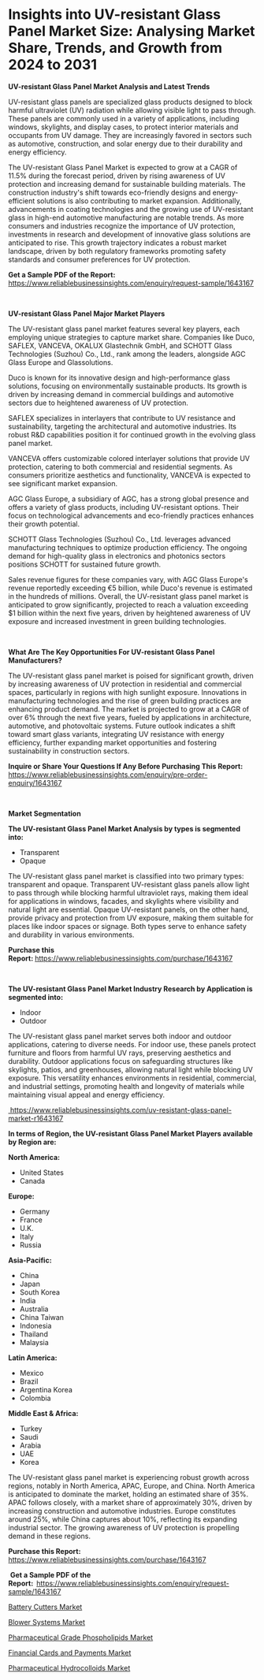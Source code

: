 <p><h1>Insights into UV-resistant Glass Panel Market Size: Analysing Market Share, Trends, and Growth from 2024 to 2031</h1></p><p><strong>UV-resistant Glass Panel Market Analysis and Latest Trends</strong></p>
<p><p>UV-resistant glass panels are specialized glass products designed to block harmful ultraviolet (UV) radiation while allowing visible light to pass through. These panels are commonly used in a variety of applications, including windows, skylights, and display cases, to protect interior materials and occupants from UV damage. They are increasingly favored in sectors such as automotive, construction, and solar energy due to their durability and energy efficiency.</p><p>The UV-resistant Glass Panel Market is expected to grow at a CAGR of 11.5% during the forecast period, driven by rising awareness of UV protection and increasing demand for sustainable building materials. The construction industry's shift towards eco-friendly designs and energy-efficient solutions is also contributing to market expansion. Additionally, advancements in coating technologies and the growing use of UV-resistant glass in high-end automotive manufacturing are notable trends. As more consumers and industries recognize the importance of UV protection, investments in research and development of innovative glass solutions are anticipated to rise. This growth trajectory indicates a robust market landscape, driven by both regulatory frameworks promoting safety standards and consumer preferences for UV protection.</p></p>
<p><strong>Get a Sample PDF of the Report:&nbsp;</strong> <a href="https://www.reliablebusinessinsights.com/enquiry/request-sample/1643167?utm_campaign=1109&utm_medium=2&utm_source=Github&utm_content=ia&utm_term=23102024&utm_id=uv-resistant-glass-panel">https://www.reliablebusinessinsights.com/enquiry/request-sample/1643167</a></p>
<p>&nbsp;</p>
<p><strong>UV-resistant Glass Panel Major Market Players</strong></p>
<p><p>The UV-resistant glass panel market features several key players, each employing unique strategies to capture market share. Companies like Duco, SAFLEX, VANCEVA, OKALUX Glastechnik GmbH, and SCHOTT Glass Technologies (Suzhou) Co., Ltd., rank among the leaders, alongside AGC Glass Europe and Glassolutions.</p><p>Duco is known for its innovative design and high-performance glass solutions, focusing on environmentally sustainable products. Its growth is driven by increasing demand in commercial buildings and automotive sectors due to heightened awareness of UV protection.</p><p>SAFLEX specializes in interlayers that contribute to UV resistance and sustainability, targeting the architectural and automotive industries. Its robust R&D capabilities position it for continued growth in the evolving glass panel market.</p><p>VANCEVA offers customizable colored interlayer solutions that provide UV protection, catering to both commercial and residential segments. As consumers prioritize aesthetics and functionality, VANCEVA is expected to see significant market expansion.</p><p>AGC Glass Europe, a subsidiary of AGC, has a strong global presence and offers a variety of glass products, including UV-resistant options. Their focus on technological advancements and eco-friendly practices enhances their growth potential.</p><p>SCHOTT Glass Technologies (Suzhou) Co., Ltd. leverages advanced manufacturing techniques to optimize production efficiency. The ongoing demand for high-quality glass in electronics and photonics sectors positions SCHOTT for sustained future growth.</p><p>Sales revenue figures for these companies vary, with AGC Glass Europe's revenue reportedly exceeding €5 billion, while Duco's revenue is estimated in the hundreds of millions. Overall, the UV-resistant glass panel market is anticipated to grow significantly, projected to reach a valuation exceeding $1 billion within the next five years, driven by heightened awareness of UV exposure and increased investment in green building technologies.</p></p>
<p>&nbsp;</p>
<p><strong>What Are The Key Opportunities For UV-resistant Glass Panel Manufacturers?</strong></p>
<p><p>The UV-resistant glass panel market is poised for significant growth, driven by increasing awareness of UV protection in residential and commercial spaces, particularly in regions with high sunlight exposure. Innovations in manufacturing technologies and the rise of green building practices are enhancing product demand. The market is projected to grow at a CAGR of over 6% through the next five years, fueled by applications in architecture, automotive, and photovoltaic systems. Future outlook indicates a shift toward smart glass variants, integrating UV resistance with energy efficiency, further expanding market opportunities and fostering sustainability in construction sectors.</p></p>
<p><strong>Inquire or Share Your Questions If Any Before Purchasing This Report:</strong> <a href="https://www.reliablebusinessinsights.com/enquiry/pre-order-enquiry/1643167?utm_campaign=1109&utm_medium=2&utm_source=Github&utm_content=ia&utm_term=23102024&utm_id=uv-resistant-glass-panel">https://www.reliablebusinessinsights.com/enquiry/pre-order-enquiry/1643167</a></p>
<p>&nbsp;</p>
<p><strong>Market Segmentation</strong></p>
<p><strong>The UV-resistant Glass Panel Market Analysis by types is segmented into:</strong></p>
<p><ul><li>Transparent</li><li>Opaque</li></ul></p>
<p><p>The UV-resistant glass panel market is classified into two primary types: transparent and opaque. Transparent UV-resistant glass panels allow light to pass through while blocking harmful ultraviolet rays, making them ideal for applications in windows, facades, and skylights where visibility and natural light are essential. Opaque UV-resistant panels, on the other hand, provide privacy and protection from UV exposure, making them suitable for places like indoor spaces or signage. Both types serve to enhance safety and durability in various environments.</p></p>
<p><strong>Purchase this Report:&nbsp;</strong><a href="https://www.reliablebusinessinsights.com/purchase/1643167?utm_campaign=1109&utm_medium=2&utm_source=Github&utm_content=ia&utm_term=23102024&utm_id=uv-resistant-glass-panel">https://www.reliablebusinessinsights.com/purchase/1643167</a></p>
<p>&nbsp;</p>
<p><strong>The UV-resistant Glass Panel Market Industry Research by Application is segmented into:</strong></p>
<p><ul><li>Indoor</li><li>Outdoor</li></ul></p>
<p><p>The UV-resistant glass panel market serves both indoor and outdoor applications, catering to diverse needs. For indoor use, these panels protect furniture and floors from harmful UV rays, preserving aesthetics and durability. Outdoor applications focus on safeguarding structures like skylights, patios, and greenhouses, allowing natural light while blocking UV exposure. This versatility enhances environments in residential, commercial, and industrial settings, promoting health and longevity of materials while maintaining visual appeal and energy efficiency.</p></p>
<p><a href="https://www.reliablebusinessinsights.com/uv-resistant-glass-panel-market-r1643167?utm_campaign=1109&utm_medium=2&utm_source=Github&utm_content=ia&utm_term=23102024&utm_id=uv-resistant-glass-panel">&nbsp;https://www.reliablebusinessinsights.com/uv-resistant-glass-panel-market-r1643167</a></p>
<p><strong>In terms of Region, the UV-resistant Glass Panel Market Players available by Region are:</strong></p>
<p>
    <p> <strong> North America: </strong>
        <ul>
            <li>United States</li>
            <li>Canada</li>
        </ul>
        </p> 
    <p> <strong> Europe: </strong>
        <ul>
            <li>Germany</li>
            <li>France</li>
            <li>U.K.</li>
            <li>Italy</li>
            <li>Russia</li>
        </ul>
        </p> 
    <p> <strong> Asia-Pacific: </strong>
        <ul>
            <li>China</li>
            <li>Japan</li>
            <li>South Korea</li>
            <li>India</li>
            <li>Australia</li>
            <li>China Taiwan</li>
            <li>Indonesia</li>
            <li>Thailand</li>
            <li>Malaysia</li>
        </ul>
        </p> 
    <p> <strong> Latin America: </strong>
        <ul>
            <li>Mexico</li>
            <li>Brazil</li>
            <li>Argentina Korea</li>
            <li>Colombia</li>
        </ul>
        </p> 
    <p> <strong> Middle East & Africa: </strong>
        <ul>
            <li>Turkey</li>
            <li>Saudi</li>
            <li>Arabia</li>
            <li>UAE</li>
            <li>Korea</li>
        </ul>
    </p>
    </p>
<p><p>The UV-resistant glass panel market is experiencing robust growth across regions, notably in North America, APAC, Europe, and China. North America is anticipated to dominate the market, holding an estimated share of 35%. APAC follows closely, with a market share of approximately 30%, driven by increasing construction and automotive industries. Europe constitutes around 25%, while China captures about 10%, reflecting its expanding industrial sector. The growing awareness of UV protection is propelling demand in these regions.</p></p>
<p><strong>Purchase this Report: </strong><a href="https://www.reliablebusinessinsights.com/purchase/1643167?utm_campaign=1109&utm_medium=2&utm_source=Github&utm_content=ia&utm_term=23102024&utm_id=uv-resistant-glass-panel">https://www.reliablebusinessinsights.com/purchase/1643167</a></p>
<p>&nbsp;<strong>Get a Sample PDF of the Report:&nbsp;&nbsp;</strong><a href="https://www.reliablebusinessinsights.com/enquiry/request-sample/1643167?utm_campaign=1109&utm_medium=2&utm_source=Github&utm_content=ia&utm_term=23102024&utm_id=uv-resistant-glass-panel">https://www.reliablebusinessinsights.com/enquiry/request-sample/1643167</a></p>
<p><strong></strong></p>
<p><p><a href="https://issuu.com/reportprime-2/docs/battery-cutters-market-size-2030.pp_6310be08390ada?utm_campaign=1109&utm_medium=2&utm_source=Github&utm_content=ia&utm_term=23102024&utm_id=uv-resistant-glass-panel">Battery Cutters Market</a></p><p><a href="https://issuu.com/reportprime-2/docs/blower-systems-market-size-2030.ppt_de94b2a172add9?utm_campaign=1109&utm_medium=2&utm_source=Github&utm_content=ia&utm_term=23102024&utm_id=uv-resistant-glass-panel">Blower Systems Market</a></p><p><a href="https://github.com/liz10hnbracht/Market-Research-Report-List-1/blob/main/pharmaceutical-grade-phospholipids-market.md?utm_campaign=1109&utm_medium=2&utm_source=Github&utm_content=ia&utm_term=23102024&utm_id=uv-resistant-glass-panel">Pharmaceutical Grade Phospholipids Market</a></p><p><a href="https://www.linkedin.com/pulse/financial-cards-payments-market-evolution-key-trends-regional-mytpe?utm_campaign=1109&utm_medium=2&utm_source=Github&utm_content=ia&utm_term=23102024&utm_id=uv-resistant-glass-panel">Financial Cards and Payments Market</a></p><p><a href="https://github.com/arnaudyclavinec/Market-Research-Report-List-1/blob/main/pharmaceutical-hydrocolloids-market.md?utm_campaign=1109&utm_medium=2&utm_source=Github&utm_content=ia&utm_term=23102024&utm_id=uv-resistant-glass-panel">Pharmaceutical Hydrocolloids Market</a></p></p>